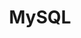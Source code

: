 ---
title: MySQL
logo: /images/modules/mysql-mark.svg
summary: An SQL database
isOfficial: false
supportsTCC: true 
categories: 
    - database
languages:
    - java
    - dotnet
    - nodejs
docs:
    java:
        url: https://www.testcontainers.org/modules/databases/mysql/
    dotnet:
        url: https://dotnet.testcontainers.org/modules/
    nodejs:
        url: https://node.testcontainers.org/modules/mysql/
description: |
    ## Benefits
    ## Examples
---
